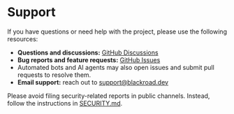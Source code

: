 # Support

If you have questions or need help with the project, please use the following resources:

- **Questions and discussions:** [GitHub Discussions](https://github.com/blackroad-dev/prism-console/discussions)
- **Bug reports and feature requests:** [GitHub Issues](https://github.com/blackroad-dev/prism-console/issues)
- Automated bots and AI agents may also open issues and submit pull requests to resolve them.
- **Email support:** reach out to [support@blackroad.dev](mailto:support@blackroad.dev)

Please avoid filing security-related reports in public channels. Instead, follow the instructions in [SECURITY.md](SECURITY.md).

